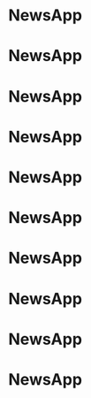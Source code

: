 # NewsApp
# NewsApp
# NewsApp
# NewsApp
# NewsApp
# NewsApp
# NewsApp
# NewsApp
# NewsApp
# NewsApp
